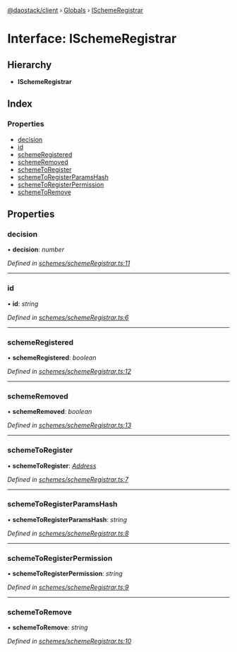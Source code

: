 [@daostack/client](../README.md) › [Globals](../globals.md) › [ISchemeRegistrar](ischemeregistrar.md)

# Interface: ISchemeRegistrar

## Hierarchy

* **ISchemeRegistrar**

## Index

### Properties

* [decision](ischemeregistrar.md#decision)
* [id](ischemeregistrar.md#id)
* [schemeRegistered](ischemeregistrar.md#schemeregistered)
* [schemeRemoved](ischemeregistrar.md#schemeremoved)
* [schemeToRegister](ischemeregistrar.md#schemetoregister)
* [schemeToRegisterParamsHash](ischemeregistrar.md#schemetoregisterparamshash)
* [schemeToRegisterPermission](ischemeregistrar.md#schemetoregisterpermission)
* [schemeToRemove](ischemeregistrar.md#schemetoremove)

## Properties

###  decision

• **decision**: *number*

*Defined in [schemes/schemeRegistrar.ts:11](https://github.com/daostack/client/blob/5e8078f/src/schemes/schemeRegistrar.ts#L11)*

___

###  id

• **id**: *string*

*Defined in [schemes/schemeRegistrar.ts:6](https://github.com/daostack/client/blob/5e8078f/src/schemes/schemeRegistrar.ts#L6)*

___

###  schemeRegistered

• **schemeRegistered**: *boolean*

*Defined in [schemes/schemeRegistrar.ts:12](https://github.com/daostack/client/blob/5e8078f/src/schemes/schemeRegistrar.ts#L12)*

___

###  schemeRemoved

• **schemeRemoved**: *boolean*

*Defined in [schemes/schemeRegistrar.ts:13](https://github.com/daostack/client/blob/5e8078f/src/schemes/schemeRegistrar.ts#L13)*

___

###  schemeToRegister

• **schemeToRegister**: *[Address](../globals.md#address)*

*Defined in [schemes/schemeRegistrar.ts:7](https://github.com/daostack/client/blob/5e8078f/src/schemes/schemeRegistrar.ts#L7)*

___

###  schemeToRegisterParamsHash

• **schemeToRegisterParamsHash**: *string*

*Defined in [schemes/schemeRegistrar.ts:8](https://github.com/daostack/client/blob/5e8078f/src/schemes/schemeRegistrar.ts#L8)*

___

###  schemeToRegisterPermission

• **schemeToRegisterPermission**: *string*

*Defined in [schemes/schemeRegistrar.ts:9](https://github.com/daostack/client/blob/5e8078f/src/schemes/schemeRegistrar.ts#L9)*

___

###  schemeToRemove

• **schemeToRemove**: *string*

*Defined in [schemes/schemeRegistrar.ts:10](https://github.com/daostack/client/blob/5e8078f/src/schemes/schemeRegistrar.ts#L10)*
